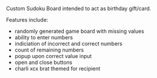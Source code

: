 Custom Sudoku Board intended to act as birthday gift/card.

Features include:

- randomly generated game board with missing values
- ability to enter numbers
- indiciation of incorrect and correct numbers
- count of remaining numbers
- popup upon correct value input
- open and close buttons
- charli xcx brat themed for recipient
